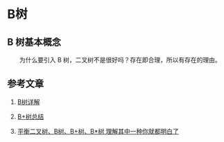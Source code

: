 #  B树

## B 树基本概念

　　为什么要引入 B 树，二叉树不是很好吗？存在即合理，所以有存在的理由。

## 参考文章

1. [B树详解](https://www.jianshu.com/p/a858bb15cbf0)
2. [B+树总结](https://www.jianshu.com/p/71700a464e97)

3. [平衡二叉树、B树、B+树、B*树 理解其中一种你就都明白了](https://zhuanlan.zhihu.com/p/27700617)
